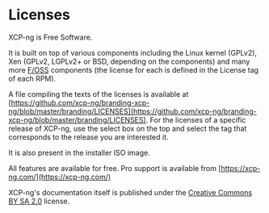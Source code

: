 # Licenses

XCP-ng is Free Software.

It is built on top of various components including the Linux kernel (GPLv2), Xen (GPLv2, LGPLv2+ or BSD, depending on the components) and many more [F/OSS](https://fr.wikipedia.org/wiki/Free/Libre_Open_Source_Software) components (the license for each is defined in the License tag of each RPM).

A file compiling the texts of the licenses is available at [https://github.com/xcp-ng/branding-xcp-ng/blob/master/branding/LICENSES](https://github.com/xcp-ng/branding-xcp-ng/blob/master/branding/LICENSES). For the licenses of a specific release of XCP-ng, use the select box on the top and select the tag that corresponds to the release you are interested it.

It is also present in the installer ISO image.

All features are available for free. Pro support is available from [https://xcp-ng.com/](https://xcp-ng.com/)

XCP-ng's documentation itself is published under the [Creative Commons BY SA 2.0](https://creativecommons.org/licenses/by-sa/2.0/) license.
